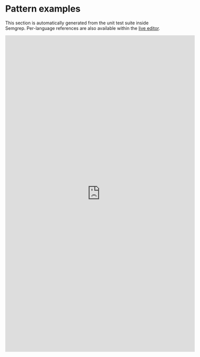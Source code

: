 # Pattern examples

This section is automatically generated from the unit test suite inside Semgrep. Per-language references are also available within the [live editor](https://semgrep.dev/editor).

<iframe src="https://semgrep.dev/embed/cheatsheet" scrolling="0" width="600" height="1000"  frameborder="0"></iframe>
